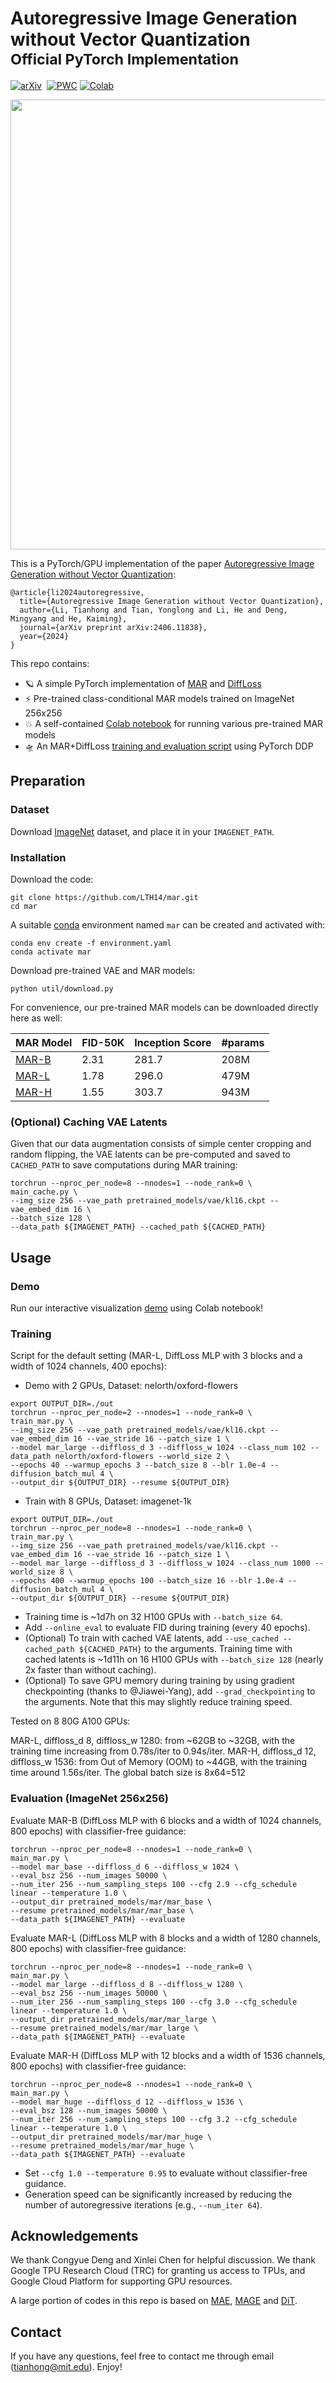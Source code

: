 # Autoregressive Image Generation without Vector Quantization <br><sub>Official PyTorch Implementation</sub>

[![arXiv](https://img.shields.io/badge/arXiv%20paper-2406.11838-b31b1b.svg)](https://arxiv.org/abs/2406.11838)&nbsp;
[![PWC](https://img.shields.io/endpoint.svg?url=https://paperswithcode.com/badge/autoregressive-image-generation-without/image-generation-on-imagenet-256x256)](https://paperswithcode.com/sota/image-generation-on-imagenet-256x256?p=autoregressive-image-generation-without)
[![Colab](https://colab.research.google.com/assets/colab-badge.svg)](http://colab.research.google.com/github/LTH14/mar/blob/main/demo/run_mar.ipynb)

<p align="center">
  <img src="demo/visual.png" width="720">
</p>

This is a PyTorch/GPU implementation of the paper [Autoregressive Image Generation without Vector Quantization](https://arxiv.org/abs/2406.11838):

```
@article{li2024autoregressive,
  title={Autoregressive Image Generation without Vector Quantization},
  author={Li, Tianhong and Tian, Yonglong and Li, He and Deng, Mingyang and He, Kaiming},
  journal={arXiv preprint arXiv:2406.11838},
  year={2024}
}
```

This repo contains:

* 🪐 A simple PyTorch implementation of [MAR](models/mar.py) and [DiffLoss](models/diffloss.py)
* ⚡️ Pre-trained class-conditional MAR models trained on ImageNet 256x256
* 💥 A self-contained [Colab notebook](http://colab.research.google.com/github/LTH14/mar/blob/main/demo/run_mar.ipynb) for running various pre-trained MAR models
* 🛸 An MAR+DiffLoss [training and evaluation script](train.py) using PyTorch DDP

## Preparation

### Dataset
Download [ImageNet](http://image-net.org/download) dataset, and place it in your `IMAGENET_PATH`.

### Installation

Download the code:
```
git clone https://github.com/LTH14/mar.git
cd mar
```

A suitable [conda](https://conda.io/) environment named `mar` can be created and activated with:

```
conda env create -f environment.yaml
conda activate mar
```

Download pre-trained VAE and MAR models:

```
python util/download.py
```

For convenience, our pre-trained MAR models can be downloaded directly here as well:

| MAR Model                                                              | FID-50K | Inception Score | #params | 
|------------------------------------------------------------------------|---------|-----------------|---------|
| [MAR-B](https://www.dropbox.com/scl/fi/f6dpuyjb7fudzxcyhvrhk/checkpoint-last.pth?rlkey=a6i4bo71vhfo4anp33n9ukujb&dl=0) | 2.31    | 281.7           | 208M    |
| [MAR-L](https://www.dropbox.com/scl/fi/pxacc5b2mrt3ifw4cah6k/checkpoint-last.pth?rlkey=m48ovo6g7ivcbosrbdaz0ehqt&dl=0) | 1.78    | 296.0           | 479M    |
| [MAR-H](https://www.dropbox.com/scl/fi/1qmfx6fpy3k7j9vcjjs3s/checkpoint-last.pth?rlkey=4lae281yzxb406atp32vzc83o&dl=0) | 1.55    | 303.7           | 943M    |

### (Optional) Caching VAE Latents

Given that our data augmentation consists of simple center cropping and random flipping, 
the VAE latents can be pre-computed and saved to `CACHED_PATH` to save computations during MAR training:

```
torchrun --nproc_per_node=8 --nnodes=1 --node_rank=0 \
main_cache.py \
--img_size 256 --vae_path pretrained_models/vae/kl16.ckpt --vae_embed_dim 16 \
--batch_size 128 \
--data_path ${IMAGENET_PATH} --cached_path ${CACHED_PATH}
```

## Usage

### Demo
Run our interactive visualization [demo](http://colab.research.google.com/github/LTH14/mar/blob/main/demo/run_mar.ipynb) using Colab notebook!

### Training
Script for the default setting (MAR-L, DiffLoss MLP with 3 blocks and a width of 1024 channels, 400 epochs):

- Demo with 2 GPUs, Dataset: nelorth/oxford-flowers

```
export OUTPUT_DIR=./out
torchrun --nproc_per_node=2 --nnodes=1 --node_rank=0 \
train_mar.py \
--img_size 256 --vae_path pretrained_models/vae/kl16.ckpt --vae_embed_dim 16 --vae_stride 16 --patch_size 1 \
--model mar_large --diffloss_d 3 --diffloss_w 1024 --class_num 102 --data_path nelorth/oxford-flowers --world_size 2 \
--epochs 40 --warmup_epochs 3 --batch_size 8 --blr 1.0e-4 --diffusion_batch_mul 4 \
--output_dir ${OUTPUT_DIR} --resume ${OUTPUT_DIR}
```

- Train with 8 GPUs, Dataset: imagenet-1k

```
export OUTPUT_DIR=./out
torchrun --nproc_per_node=8 --nnodes=1 --node_rank=0 \
train_mar.py \
--img_size 256 --vae_path pretrained_models/vae/kl16.ckpt --vae_embed_dim 16 --vae_stride 16 --patch_size 1 \
--model mar_large --diffloss_d 3 --diffloss_w 1024 --class_num 1000 --world_size 8 \
--epochs 400 --warmup_epochs 100 --batch_size 16 --blr 1.0e-4 --diffusion_batch_mul 4 \
--output_dir ${OUTPUT_DIR} --resume ${OUTPUT_DIR}
```

- Training time is ~1d7h on 32 H100 GPUs with `--batch_size 64`.
- Add `--online_eval` to evaluate FID during training (every 40 epochs).
- (Optional) To train with cached VAE latents, add `--use_cached --cached_path ${CACHED_PATH}` to the arguments. 
Training time with cached latents is ~1d11h on 16 H100 GPUs with `--batch_size 128` (nearly 2x faster than without caching).
- (Optional) To save GPU memory during training by using gradient checkpointing (thanks to @Jiawei-Yang), add `--grad_checkpointing` to the arguments. 
Note that this may slightly reduce training speed.

Tested on 8 80G A100 GPUs:

MAR-L, diffloss_d 8, diffloss_w 1280: from ~62GB to ~32GB, with the training time increasing from 0.78s/iter to 0.94s/iter.
MAR-H, diffloss_d 12, diffloss_w 1536: from Out of Memory (OOM) to ~44GB, with the training time around 1.56s/iter.
The global batch size is 8x64=512

### Evaluation (ImageNet 256x256)

Evaluate MAR-B (DiffLoss MLP with 6 blocks and a width of 1024 channels, 800 epochs) with classifier-free guidance:
```
torchrun --nproc_per_node=8 --nnodes=1 --node_rank=0 \
main_mar.py \
--model mar_base --diffloss_d 6 --diffloss_w 1024 \
--eval_bsz 256 --num_images 50000 \
--num_iter 256 --num_sampling_steps 100 --cfg 2.9 --cfg_schedule linear --temperature 1.0 \
--output_dir pretrained_models/mar/mar_base \
--resume pretrained_models/mar/mar_base \
--data_path ${IMAGENET_PATH} --evaluate
```

Evaluate MAR-L (DiffLoss MLP with 8 blocks and a width of 1280 channels, 800 epochs) with classifier-free guidance:
```
torchrun --nproc_per_node=8 --nnodes=1 --node_rank=0 \
main_mar.py \
--model mar_large --diffloss_d 8 --diffloss_w 1280 \
--eval_bsz 256 --num_images 50000 \
--num_iter 256 --num_sampling_steps 100 --cfg 3.0 --cfg_schedule linear --temperature 1.0 \
--output_dir pretrained_models/mar/mar_large \
--resume pretrained_models/mar/mar_large \
--data_path ${IMAGENET_PATH} --evaluate
```

Evaluate MAR-H (DiffLoss MLP with 12 blocks and a width of 1536 channels, 800 epochs) with classifier-free guidance:
```
torchrun --nproc_per_node=8 --nnodes=1 --node_rank=0 \
main_mar.py \
--model mar_huge --diffloss_d 12 --diffloss_w 1536 \
--eval_bsz 128 --num_images 50000 \
--num_iter 256 --num_sampling_steps 100 --cfg 3.2 --cfg_schedule linear --temperature 1.0 \
--output_dir pretrained_models/mar/mar_huge \
--resume pretrained_models/mar/mar_huge \
--data_path ${IMAGENET_PATH} --evaluate
```

- Set `--cfg 1.0 --temperature 0.95` to evaluate without classifier-free guidance.
- Generation speed can be significantly increased by reducing the number of autoregressive iterations (e.g., `--num_iter 64`).

## Acknowledgements
We thank Congyue Deng and Xinlei Chen for helpful discussion. We thank
Google TPU Research Cloud (TRC) for granting us access to TPUs, and Google Cloud Platform for
supporting GPU resources.

A large portion of codes in this repo is based on [MAE](https://github.com/facebookresearch/mae), [MAGE](https://github.com/LTH14/mage) and [DiT](https://github.com/facebookresearch/DiT).

## Contact

If you have any questions, feel free to contact me through email (tianhong@mit.edu). Enjoy!
